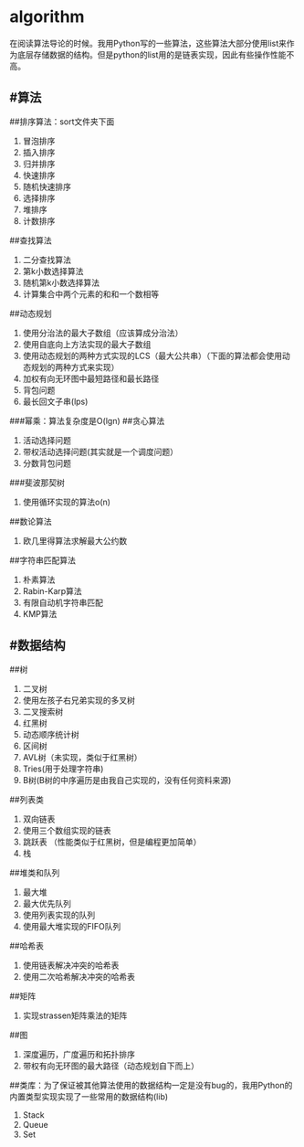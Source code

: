 algorithm
=========

在阅读算法导论的时候。我用Python写的一些算法，这些算法大部分使用list来作为底层存储数据的结构。但是python的list用的是链表实现，因此有些操作性能不高。

#算法
-------------
##排序算法：sort文件夹下面
1.  冒泡排序
2.  插入排序
3.  归并排序
4.  快速排序
5.  随机快速排序
6.  选择排序
7.  堆排序
8.  计数排序


##查找算法
1.  二分查找算法
2.  第k小数选择算法
3.  随机第k小数选择算法
4.  计算集合中两个元素的和和一个数相等

##动态规划
1.  使用分治法的最大子数组（应该算成分治法）
2.  使用自底向上方法实现的最大子数组
3.  使用动态规划的两种方式实现的LCS（最大公共串）（下面的算法都会使用动态规划的两种方式来实现）
4.  加权有向无环图中最短路径和最长路径
5.  背包问题
6.  最长回文子串(lps)

###幂乘：算法复杂度是O(lgn)
##贪心算法
1.  活动选择问题
2.  带权活动选择问题(其实就是一个调度问题）
3.  分数背包问题

###斐波那契树
1.  使用循环实现的算法o(n)

##数论算法
1.  欧几里得算法求解最大公约数

##字符串匹配算法
1.  朴素算法
2.  Rabin-Karp算法
3.  有限自动机字符串匹配
4.  KMP算法


#数据结构
------------
##树
1.  二叉树
2.  使用左孩子右兄弟实现的多叉树
3.  二叉搜索树
4.  红黑树
5.  动态顺序统计树
6.  区间树
7.  AVL树（未实现，类似于红黑树）
8.  Tries(用于处理字符串)
9.  B树(B树的中序遍历是由我自己实现的，没有任何资料来源)

##列表类
1.  双向链表
2.  使用三个数组实现的链表
3.  跳跃表 （性能类似于红黑树，但是编程更加简单）
4.  栈

##堆类和队列
1.  最大堆
2.  最大优先队列
3.  使用列表实现的队列
4.  使用最大堆实现的FIFO队列

##哈希表
1.  使用链表解决冲突的哈希表
2.  使用二次哈希解决冲突的哈希表

##矩阵
1.  实现strassen矩阵乘法的矩阵

##图
1.  深度遍历，广度遍历和拓扑排序
2.  带权有向无环图的最大路径（动态规划自下而上）


##类库：为了保证被其他算法使用的数据结构一定是没有bug的，我用Python的内置类型实现实现了一些常用的数据结构(lib)
1.  Stack
2.  Queue
3.  Set




